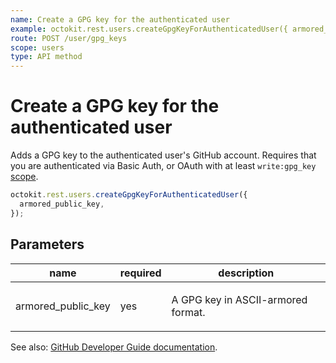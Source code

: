 ```yaml
---
name: Create a GPG key for the authenticated user
example: octokit.rest.users.createGpgKeyForAuthenticatedUser({ armored_public_key })
route: POST /user/gpg_keys
scope: users
type: API method
---
```


# Create a GPG key for the authenticated user

Adds a GPG key to the authenticated user's GitHub account. Requires that you are authenticated via Basic Auth, or OAuth with at least `write:gpg_key` [scope](https://docs.github.com/apps/building-oauth-apps/understanding-scopes-for-oauth-apps/).

```js
octokit.rest.users.createGpgKeyForAuthenticatedUser({
  armored_public_key,
});
```

## Parameters

<table>
  <thead>
    <tr>
      <th>name</th>
      <th>required</th>
      <th>description</th>
    </tr>
  </thead>
  <tbody>
    <tr><td>armored_public_key</td><td>yes</td><td>

A GPG key in ASCII-armored format.

</td></tr>
  </tbody>
</table>

See also: [GitHub Developer Guide documentation](https://docs.github.com/rest/reference/users#create-a-gpg-key-for-the-authenticated-user).
